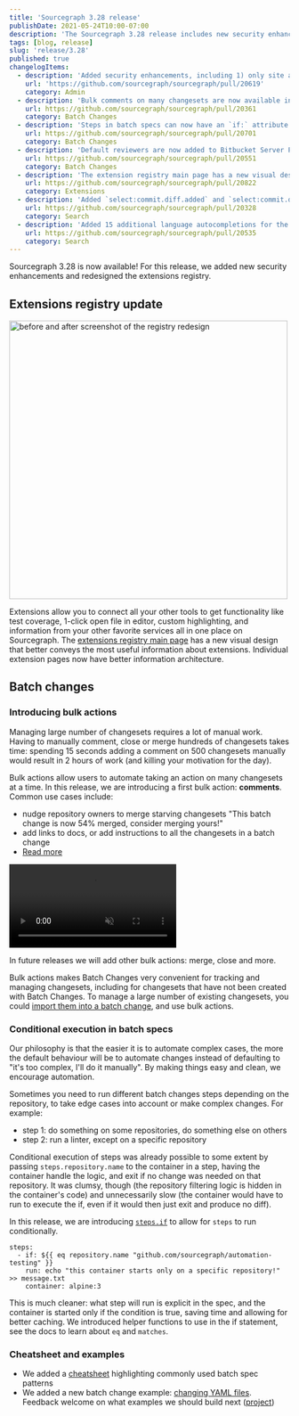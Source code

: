 ```yaml
---
title: 'Sourcegraph 3.28 release'
publishDate: 2021-05-24T10:00-07:00
description: 'The Sourcegraph 3.28 release includes new security enhancements and the redesigned extensions registry.'
tags: [blog, release]
slug: 'release/3.28'
published: true
changelogItems:
  - description: 'Added security enhancements, including 1) only site admins can list users on an instance, 2) repository permissions can now be enabled for site admins via the `authz.enforceForSiteAdmins` setting, 3) site admins can no longer view user added code host configuration, and 4) site admins cannot add access tokens for any user by default.'
    url: 'https://github.com/sourcegraph/sourcegraph/pull/20619'
    category: Admin
  - description: 'Bulk comments on many changesets are now available in Batch Changes.'
    url: https://github.com/sourcegraph/sourcegraph/pull/20361
    category: Batch Changes
  - description: 'Steps in batch specs can now have an `if:` attribute to enable conditional execution of different steps.'
    url: https://github.com/sourcegraph/sourcegraph/pull/20701
    category: Batch Changes
  - description: 'Default reviewers are now added to Bitbucket Server PRs opened by Batch Changes.'
    url: https://github.com/sourcegraph/sourcegraph/pull/20551
    category: Batch Changes
  - description: 'The extension registry main page has a new visual design that better conveys the most useful information about extensions, and individual extension pages have better information architecture.'
    url: https://github.com/sourcegraph/sourcegraph/pull/20822
    category: Extensions
  - description: 'Added `select:commit.diff.added` and `select:commit.diff.removed` for `type:diff` search queries. These selectors return commit diffs only if a pattern matches in `added` (respectively, `removed`) lines.'
    url: https://github.com/sourcegraph/sourcegraph/pull/20328
    category: Search
  - description: 'Added 15 additional language autocompletions for the `lang:` filter in the search bar.'
    url: https://github.com/sourcegraph/sourcegraph/pull/20535
    category: Search
---
```


Sourcegraph 3.28 is now available! For this release, we added new security enhancements and redesigned the extensions registry.

## Extensions registry update

<p>
  <img src="https://sourcegraphstatic.com/blog/3.28/before_after_extensions_registry_redesign.jpg" width="500" alt="before and after screenshot of the registry redesign"/>
</p>

Extensions allow you to connect all your other tools to get functionality like test coverage, 1-click open file in editor, custom highlighting, and information from your other favorite services all in one place on Sourcegraph. The [extensions registry main page](https://sourcegraph.com/extensions?category=All) has a new visual design that better conveys the most useful information about extensions. Individual extension pages now have better information architecture.

## Batch changes

### Introducing bulk actions

Managing large number of changesets requires a lot of manual work. Having to manually comment, close or merge hundreds of changesets takes time: spending 15 seconds adding a comment on 500 changesets manually would result in 2 hours of work (and killing your motivation for the day).

Bulk actions allow users to automate taking an action on many changesets at a time. In this release, we are introducing a first bulk action: **comments**. Common use cases include:

- nudge repository owners to merge starving changesets "This batch change is now 54% merged, consider merging yours!"
- add links to docs, or add instructions to all the changesets in a batch change
- [Read more](https://docs.sourcegraph.com/batch_changes/how-tos/bulk_operations_on_changesets)

<p><video autoPlay loop muted playsInline style={{width:'600px'}}>
  <source src="https://sourcegraphstatic.com/blog/3.28/batch-changes-bulk-action-comment.mp4" type="video/mp4" data-cookieconsent="ignore"/>
 </video></p>

In future releases we will add other bulk actions: merge, close and more.

Bulk actions makes Batch Changes very convenient for tracking and managing changesets, including for changesets that have not been created with Batch Changes. To manage a large number of existing changesets, you could [import them into a batch change](https://docs.sourcegraph.com/batch_changes/how-tos/tracking_existing_changesets), and use bulk actions.

### Conditional execution in batch specs

Our philosophy is that the easier it is to automate complex cases, the more the default behaviour will be to automate changes instead of defaulting to "it's too complex, I'll do it manually". By making things easy and clean, we encourage automation.

Sometimes you need to run different batch changes steps depending on the repository, to take edge cases into account or make complex changes. For example:

- step 1: do something on some repositories, do something else on others
- step 2: run a linter, except on a specific repository

Conditional execution of steps was already possible to some extent by passing `steps.repository.name` to the container in a step, having the container handle the logic, and exit if no change was needed on that repository. It was clumsy, though (the repository filtering logic is hidden in the container's code) and unnecessarily slow (the container would have to run to execute the if, even if it would then just exit and produce no diff).

In this release, we are introducing [`steps.if`](https://docs.sourcegraph.com/batch_changes/references/batch_spec_yaml_reference#steps-if) to allow for `steps` to run conditionally.

```text
steps:
  - if: ${{ eq repository.name "github.com/sourcegraph/automation-testing" }}
    run: echo "this container starts only on a specific repository!" >> message.txt
    container: alpine:3
```

This is much cleaner: what step will run is explicit in the spec, and the container is started only if the condition is true, saving time and allowing for better caching.
We introduced helper functions to use in the if statement, see the docs to learn about `eq` and `matches`.

### Cheatsheet and examples

- We added a [cheatsheet](https://docs.sourcegraph.com/batch_changes/references/batch_spec_cheat_sheet) highlighting commonly used batch spec patterns
- We added a new batch change example: [changing YAML files](https://github.com/sourcegraph/batch-change-examples/tree/main/modify-yaml). Feedback welcome on what examples we should build next ([project](https://github.com/sourcegraph/batch-change-examples/projects/1))
